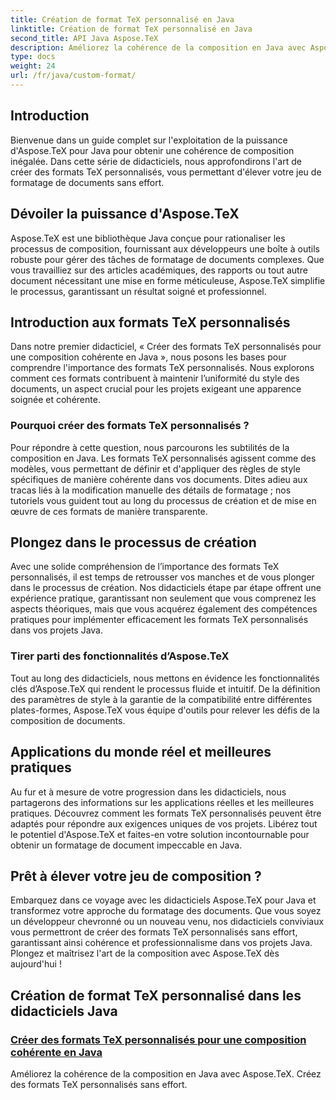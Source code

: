 ```yaml
---
title: Création de format TeX personnalisé en Java
linktitle: Création de format TeX personnalisé en Java
second_title: API Java Aspose.TeX
description: Améliorez la cohérence de la composition en Java avec Aspose.TeX. Plongez dans nos didacticiels sur la création de formats TeX personnalisés pour un formatage de document transparent et efficace.
type: docs
weight: 24
url: /fr/java/custom-format/
---
```

## Introduction

Bienvenue dans un guide complet sur l'exploitation de la puissance d'Aspose.TeX pour Java pour obtenir une cohérence de composition inégalée. Dans cette série de didacticiels, nous approfondirons l'art de créer des formats TeX personnalisés, vous permettant d'élever votre jeu de formatage de documents sans effort.

## Dévoiler la puissance d'Aspose.TeX

Aspose.TeX est une bibliothèque Java conçue pour rationaliser les processus de composition, fournissant aux développeurs une boîte à outils robuste pour gérer des tâches de formatage de documents complexes. Que vous travailliez sur des articles académiques, des rapports ou tout autre document nécessitant une mise en forme méticuleuse, Aspose.TeX simplifie le processus, garantissant un résultat soigné et professionnel.

## Introduction aux formats TeX personnalisés

Dans notre premier didacticiel, « Créer des formats TeX personnalisés pour une composition cohérente en Java », nous posons les bases pour comprendre l'importance des formats TeX personnalisés. Nous explorons comment ces formats contribuent à maintenir l’uniformité du style des documents, un aspect crucial pour les projets exigeant une apparence soignée et cohérente.

### Pourquoi créer des formats TeX personnalisés ?

Pour répondre à cette question, nous parcourons les subtilités de la composition en Java. Les formats TeX personnalisés agissent comme des modèles, vous permettant de définir et d'appliquer des règles de style spécifiques de manière cohérente dans vos documents. Dites adieu aux tracas liés à la modification manuelle des détails de formatage ; nos tutoriels vous guident tout au long du processus de création et de mise en œuvre de ces formats de manière transparente.

## Plongez dans le processus de création

Avec une solide compréhension de l’importance des formats TeX personnalisés, il est temps de retrousser vos manches et de vous plonger dans le processus de création. Nos didacticiels étape par étape offrent une expérience pratique, garantissant non seulement que vous comprenez les aspects théoriques, mais que vous acquérez également des compétences pratiques pour implémenter efficacement les formats TeX personnalisés dans vos projets Java.

### Tirer parti des fonctionnalités d’Aspose.TeX

Tout au long des didacticiels, nous mettons en évidence les fonctionnalités clés d’Aspose.TeX qui rendent le processus fluide et intuitif. De la définition des paramètres de style à la garantie de la compatibilité entre différentes plates-formes, Aspose.TeX vous équipe d'outils pour relever les défis de la composition de documents.

## Applications du monde réel et meilleures pratiques

Au fur et à mesure de votre progression dans les didacticiels, nous partagerons des informations sur les applications réelles et les meilleures pratiques. Découvrez comment les formats TeX personnalisés peuvent être adaptés pour répondre aux exigences uniques de vos projets. Libérez tout le potentiel d'Aspose.TeX et faites-en votre solution incontournable pour obtenir un formatage de document impeccable en Java.

## Prêt à élever votre jeu de composition ?

Embarquez dans ce voyage avec les didacticiels Aspose.TeX pour Java et transformez votre approche du formatage des documents. Que vous soyez un développeur chevronné ou un nouveau venu, nos didacticiels conviviaux vous permettront de créer des formats TeX personnalisés sans effort, garantissant ainsi cohérence et professionnalisme dans vos projets Java. Plongez et maîtrisez l'art de la composition avec Aspose.TeX dès aujourd'hui !
## Création de format TeX personnalisé dans les didacticiels Java
### [Créer des formats TeX personnalisés pour une composition cohérente en Java](./creating-custom-formats/)
Améliorez la cohérence de la composition en Java avec Aspose.TeX. Créez des formats TeX personnalisés sans effort.